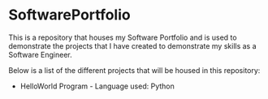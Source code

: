 # SoftwarePortfolio

This is a repository that houses my Software Portfolio and is used to demonstrate the projects that I have created to demonstrate my skills as a Software Engineer. 

Below is a list of the different projects that will be housed in this repository: 

- HelloWorld Program - Language used: Python
